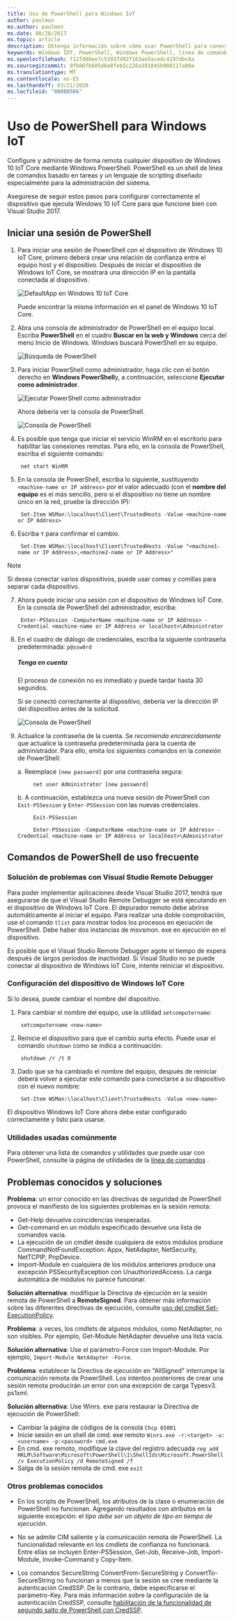 ```yaml
---
title: Uso de PowerShell para Windows IoT
author: paulmon
ms.author: paulmon
ms.date: 08/28/2017
ms.topic: article
description: Obtenga información sobre cómo usar PowerShell para conectarse al dispositivo, así como para administrar el dispositivo.
keywords: Windows IOT, PowerShell, Windows PowerShell, línea de comandos, Shell de línea de comandos
ms.openlocfilehash: f12fd88ee7c53937d92f163ae5acedc4197dbc8a
ms.sourcegitcommit: 9fb86fb605d6a8feb5c226a391045b908117a90a
ms.translationtype: MT
ms.contentlocale: es-ES
ms.lasthandoff: 03/21/2020
ms.locfileid: "80080566"
---
```

# <a name="using-powershell-for-windows-iot"></a>Uso de PowerShell para Windows IoT

Configure y administre de forma remota cualquier dispositivo de Windows 10 IoT Core mediante Windows PowerShell.
PowerShell es un shell de línea de comandos basado en tareas y un lenguaje de scripting diseñado especialmente para la administración del sistema.

Asegúrese de seguir estos pasos para configurar correctamente el dispositivo que ejecuta Windows 10 IoT Core para que funcione bien con Visual Studio 2017.

## <a name="initiating-a-powershell-session"></a>Iniciar una sesión de PowerShell
1. Para iniciar una sesión de PowerShell con el dispositivo de Windows 10 IoT Core, primero deberá crear una relación de confianza entre el equipo host y el dispositivo. Después de iniciar el dispositivo de Windows IoT Core, se mostrará una dirección IP en la pantalla conectada al dispositivo.

    ![DefaultApp en Windows 10 IoT Core](../media/PowerShell/DefaultApp.png)

   Puede encontrar la misma información en el panel de Windows 10 IoT Core.

2. Abra una consola de administrador de PowerShell en el equipo local. Escriba **PowerShell** en el cuadro **Buscar en la web y Windows** cerca del menú Inicio de Windows. Windows buscará PowerShell en su equipo.

    ![Búsqueda de PowerShell](../media/PowerShell/start-ps.png)

3. Para iniciar PowerShell como administrador, haga clic con el botón derecho en **Windows PowerShell**y, a continuación, seleccione **Ejecutar como administrador**.

    ![Ejecutar PowerShell como administrador](../media/PowerShell/start-ps2.png)

   Ahora debería ver la consola de PowerShell.

    ![Consola de PowerShell](../media/PowerShell/ps.PNG)

4. Es posible que tenga que iniciar el servicio WinRM en el escritorio para habilitar las conexiones remotas. Para ello, en la consola de PowerShell, escriba el siguiente comando:

        net start WinRM

5. En la consola de PowerShell, escriba lo siguiente, sustituyendo `<machine-name or IP address>` por el valor adecuado (con el **nombre del equipo** es el más sencillo, pero si el dispositivo no tiene un nombre único en la red, pruebe la dirección IP):

        Set-Item WSMan:\localhost\Client\TrustedHosts -Value <machine-name or IP Address>

6. Escriba `Y` para confirmar el cambio.
        
        Set-Item WSMan:\localhost\Client\TrustedHosts -Value "<machine1-name or IP Address>,<machine2-name or IP Address>"
    
> [!NOTE]
> Si desea conectar varios dispositivos, puede usar comas y comillas para separar cada dispositivo.

7. Ahora puede iniciar una sesión con el dispositivo de Windows IoT Core. En la consola de PowerShell del administrador, escriba:

        Enter-PSSession -ComputerName <machine-name or IP Address> -Credential <machine-name or IP Address or localhost>\Administrator

8. En el cuadro de diálogo de credenciales, escriba la siguiente contraseña predeterminada: `p@ssw0rd`
    
    <div class="alert alert-note">
      <h5><span class="win-icon win-icon-Page"></span>Tenga en cuenta </h5>
      <p>El proceso de conexión no es inmediato y puede tardar hasta 30 segundos.</p>
    </div>    
    
    Si se conectó correctamente al dispositivo, debería ver la dirección IP del dispositivo antes de la solicitud.

    ![Consola de PowerShell](../media/PowerShell/ps_device.png)

9. Actualice la contraseña de la cuenta. Se *recomienda encarecidamente* que actualice la contraseña predeterminada para la cuenta de administrador. Para ello, emita los siguientes comandos en la conexión de PowerShell:

    a. Reemplace `[new password]` por una contraseña segura:
    
            net user Administrator [new password]
            
    b. A continuación, establezca una nueva sesión de PowerShell con `Exit-PSSession` y `Enter-PSSession` con las nuevas credenciales.
    
            Exit-PSSession
            
            Enter-PSSession -ComputerName <machine-name or IP Address> -Credential <machine-name or IP Address or localhost>\Administrator

## <a name="commonly-used-powershell-commands"></a>Comandos de PowerShell de uso frecuente

### <a name="troubleshooting-with-visual-studio-remote-debugger"></a>Solución de problemas con Visual Studio Remote Debugger

Para poder implementar aplicaciones desde Visual Studio 2017, tendrá que asegurarse de que el Visual Studio Remote Debugger se está ejecutando en el dispositivo de Windows IoT Core. El depurador remoto debe abrirse automáticamente al iniciar el equipo. Para realizar una doble comprobación, use el comando `tlist` para mostrar todos los procesos en ejecución de PowerShell. Debe haber dos instancias de msvsmon. exe en ejecución en el dispositivo.

Es posible que el Visual Studio Remote Debugger agote el tiempo de espera después de largos períodos de inactividad. Si Visual Studio no se puede conectar al dispositivo de Windows IoT Core, intente reiniciar el dispositivo.

### <a name="configure-your-windows-iot-core-device"></a>Configuración del dispositivo de Windows IoT Core

Si lo desea, puede cambiar el nombre del dispositivo. 

1. Para cambiar el nombre del equipo, use la utilidad `setcomputername`:

        setcomputername <new-name>

2. Reinicie el dispositivo para que el cambio surta efecto. Puede usar el comando `shutdown` como se indica a continuación:

        shutdown /r /t 0

3. Dado que se ha cambiado el nombre del equipo, después de reiniciar deberá volver a ejecutar este comando para conectarse a su dispositivo con el nuevo nombre:

        Set-Item WSMan:\localhost\Client\TrustedHosts -Value <new-name>
        
El dispositivo Windows IoT Core ahora debe estar configurado correctamente y listo para usarse.

### <a name="commonly-used-utilities"></a>Utilidades usadas comúnmente

Para obtener una lista de comandos y utilidades que puede usar con PowerShell, consulte la página de utilidades de la [línea de comandos](../manage-your-device/CommandLineUtils.md) .

## <a name="known-issues-and-workarounds"></a>Problemas conocidos y soluciones

**Problema**: un error conocido en las directivas de seguridad de PowerShell provoca el manifiesto de los siguientes problemas en la sesión remota:
* Get-Help devuelve coincidencias inesperadas.
* Get-command en un módulo especificado devuelve una lista de comandos vacía.
* La ejecución de un cmdlet desde cualquiera de estos módulos produce CommandNotFoundException: Appx, NetAdapter, NetSecurity, NetTCPIP, PnpDevice.
* Import-Module en cualquiera de los módulos anteriores produce una excepción PSSecurityException con UnauthorizedAccess. La carga automática de módulos no parece funcionar.

**Solución alternativa**: modifique la Directiva de ejecución en la sesión remota de PowerShell a **RemoteSigned**. Para obtener más información sobre las diferentes directivas de ejecución, consulte [uso del cmdlet Set-ExecutionPolicy](https://technet.microsoft.com/library/ee176961.aspx).

**Problema**: a veces, los cmdlets de algunos módulos, como NetAdapter, no son visibles. Por ejemplo, Get-Module NetAdapter devuelve una lista vacía. 

**Solución alternativa**: Use el parámetro-Force con Import-Module. Por ejemplo, `Import-Module NetAdapter -Force`.

**Problema**: establecer la Directiva de ejecución en "AllSigned" interrumpe la comunicación remota de PowerShell. Los intentos posteriores de crear una sesión remota producirán un error con una excepción de carga Typesv3. ps1xml. 

**Solución alternativa**: Use Winrs. exe para restaurar la Directiva de ejecución de PowerShell:
* Cambiar la página de códigos de la consola `Chcp 65001`
* Inicie sesión en un shell de cmd. exe remoto `Winrs.exe -r:<target> -u:<username> -p:<password> cmd.exe`
* En cmd. exe remoto, modifique la clave del registro adecuada `reg add HKLM\Software\Microsoft\PowerShell\1\ShellIds\Microsoft.PowerShell /v ExecutionPolicy /d RemoteSigned /f`
* Salga de la sesión remota de cmd. exe `exit`

### <a name="other-known-issues"></a>Otros problemas conocidos

- En los scripts de PowerShell, los atributos de la clase o enumeración de PowerShell no funcionan. Agregando resultados con atributos en la siguiente excepción: el *tipo debe ser un objeto de tipo en tiempo de ejecución*.

- No se admite CIM saliente y la comunicación remota de PowerShell. La funcionalidad relevante en los cmdlets de confianza no funcionará. Entre ellas se incluyen Enter-PSSession, Get-Job, Receive-Job, Import-Module, Invoke-Command y Copy-Item.

- Los comandos SecureString ConvertFrom-SecureString y ConvertTo-SecureString no funcionan a menos que la sesión se cree mediante la autenticación CredSSP. De lo contrario, debe especificarse el parámetro-Key. Para más información sobre la configuración de la autenticación CredSSP, consulte [habilitación de la funcionalidad de segundo salto de PowerShell con CredSSP](https://devblogs.microsoft.com/scripting/enable-powershell-second-hop-functionality-with-credssp/).


